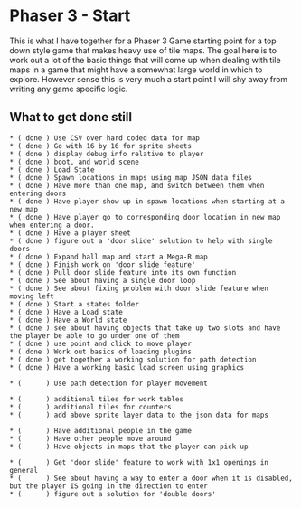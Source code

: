 # Phaser 3 - Start

This is what I have together for a Phaser 3 Game starting point for a top down style game that makes heavy use of tile maps. The goal here is to work out a lot of the basic things that will come up when dealing with tile maps in a game that might have a somewhat large world in which to explore. However sense this is very much a start point I will shy away from writing any game specific logic.


## What to get done still

```
* ( done ) Use CSV over hard coded data for map
* ( done ) Go with 16 by 16 for sprite sheets
* ( done ) display debug info relative to player
* ( done ) boot, and world scene
* ( done ) Load State
* ( done ) Spawn locations in maps using map JSON data files
* ( done ) Have more than one map, and switch between them when entering doors
* ( done ) Have player show up in spawn locations when starting at a new map
* ( done ) Have player go to corresponding door location in new map when entering a door.
* ( done ) Have a player sheet
* ( done ) figure out a 'door slide' solution to help with single doors
* ( done ) Expand hall map and start a Mega-R map
* ( done ) Finish work on 'door slide feature'
* ( done ) Pull door slide feature into its own function
* ( done ) See about having a single door loop
* ( done ) See about fixing problem with door slide feature when moving left
* ( done ) Start a states folder
* ( done ) Have a Load state
* ( done ) Have a World state
* ( done ) see about having objects that take up two slots and have the player be able to go under one of them
* ( done ) use point and click to move player
* ( done ) Work out basics of loading plugins
* ( done ) get together a working solution for path detection
* ( done ) Have a working basic load screen using graphics

* (      ) Use path detection for player movement

* (      ) additional tiles for work tables
* (      ) additional tiles for counters
* (      ) add above sprite layer data to the json data for maps

* (      ) Have additional people in the game
* (      ) Have other people move around
* (      ) Have objects in maps that the player can pick up

* (      ) Get 'door slide' feature to work with 1x1 openings in general
* (      ) See about having a way to enter a door when it is disabled, but the player IS going in the direction to enter
* (      ) figure out a solution for 'double doors'



```
